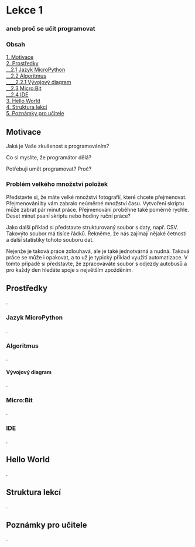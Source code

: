 # Lekce 1
### aneb proč se učit programovat

### Obsah
[1. Motivace](#motivace)  
[2. Prostředky](#prostredky)  
[__2.1 Jazyk MicroPython](#lang)  
[__2.2 Algoritmus](#alg)  
[____2.2.1 Vývojový diagram](#vd)  
[__2.3 Micro:Bit](#mbit)  
[__2.4 IDE](#ide)  
[3. Hello World](#hello-world)  
[4. Struktura lekcí](#strlek)  
[5. Poznámky pro učitele](#pozn)  
<a name="motivace"/>
## Motivace
Jaká je Vaše zkušenost s programováním?

Co si myslíte, že programátor dělá?

Potřebuji umět programovat? Proč?
### Problém velkého množství položek
Představte si, že máte velké množství fotografií, které chcete přejmenovat. Přejmenování by vám zabralo neúměrné množství času. Vytvoření skriptu může zabrat pár minut práce. Přejmenování proběhne také poměrně rychle. Deset minut psaní skriptu nebo hodiny ruční práce?

Jako další příklad si představte strukturovaný soubor s daty, např. CSV. Takovýto soubor má tisíce řádků. Řekněme, že nás zajímají nějaké četnosti a další statistiky tohoto souboru dat.

Nejenže je taková práce zdlouhavá, ale je také jednotvárná a nudná.
Taková práce se může i opakovat, a to už je typický příklad využití automatizace. V tomto případě si představte, že zpracováváte soubor s odjezdy autobusů a pro každý den hledáte spoje s největším zpožděním.
<a name="prostredky"/>
## Prostředky
.
<a name="lang"/>
### Jazyk MicroPython
.
<a name="alg"/>
### Algoritmus
.
<a name="vd"/>
#### Vývojový diagram
.
<a name="mbit"/>
### Micro:Bit
.
<a name="ide"/>
### IDE
.
<a name="hello-world"/>
## Hello World
.
<a name="strlek"/>
## Struktura lekcí
.
<a name="pozn"/>
## Poznámky pro učitele
.
